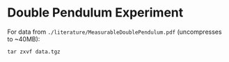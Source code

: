 Double Pendulum Experiment
==========================

For data from `./literature/MeasurableDoublePendulum.pdf` (uncompresses to ~40MB):
```%sh
tar zxvf data.tgz
```
